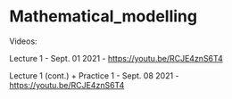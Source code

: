 # Mathematical_modelling
Videos:

Lecture 1 - Sept. 01 2021 - https://youtu.be/RCJE4znS6T4

Lecture 1 (cont.) + Practice 1 - Sept. 08 2021 - https://youtu.be/RCJE4znS6T4
